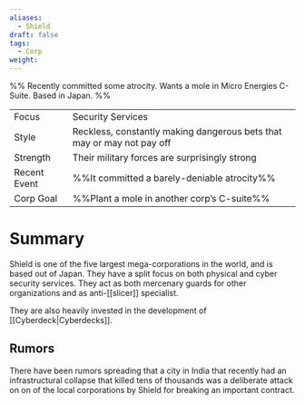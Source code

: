 ```yaml
---
aliases:
  - Shield
draft: false
tags:
  - Corp
weight:
---
```

%%
Recently committed some atrocity.
Wants a mole in Micro Energies C-Suite.
Based in Japan.
%%

|                                          |                                                                        |
| ---------------------------------------- | ---------------------------------------------------------------------- |
| <span class="leftTH">Focus</span>        | Security Services                                                      |
| <span class="leftTH">Style</span>        | Reckless, constantly making dangerous bets that may or may not pay off |
| <span class="leftTH">Strength</span>     | Their military forces are surprisingly strong                          |
| <span class="leftTH">Recent Event</span> | %%It committed a barely-deniable atrocity%%                            |
| <span class="leftTH">Corp Goal</span>    | %%Plant a mole in another corp’s C-suite%%                             |
# Summary
Shield is one of the five largest mega-corporations in the world, and is based out of Japan.
They have a split focus on both physical and cyber security services. They act as both mercenary guards for other organizations and as anti-[[slicer]] specialist.

They are also heavily invested in the development of [[Cyberdeck|Cyberdecks]].
## Rumors
There have been rumors spreading that a city in India that recently had an infrastructural collapse that killed tens of thousands was a deliberate attack on on of the local corporations by Shield for breaking an important contract.